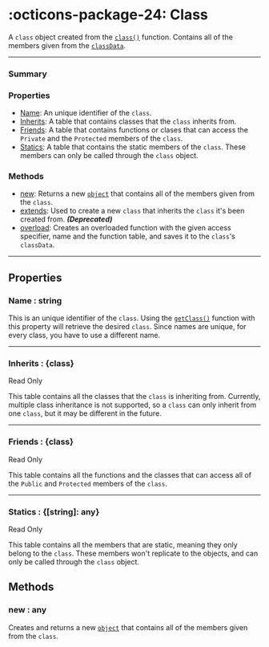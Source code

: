 <h1 class="api-header" markdown>
    <span class="api-icon" markdown>:octicons-package-24:</span>
    <span class="api-title">Class</span>
</h1>

A `class` object created from the [`class()`](../classFunctions/mainModule/class.md) function. Contains all of the members given from the [`classData`](../types/classData.md).

----------------------

<!------------------------- SUMMARY -------------------------!-->

<div class="api-summary-list">
    <h3 class="api-summary-list-h3">Summary</h3>
    <div class="api-summary-section">
        <h3 class="api-summary-section-h3">Properties</h3>
        <div class="api-summary-section-list">
            <ul>
                <li><a href="#Name">Name</a>: An unique identifier of the <code>class</code>.</li>
                <li><a href="#Inherits">Inherits</a>: A table that contains classes that the <code>class</code> inherits from.</li>
                <li><a href="#Friends">Friends</a>: A table that contains functions or clases that can access the <code>Private</code> and the <code>Protected</code> members of the <code>class</code>. </li>
                <li><a href="#Statics">Statics</a>:  A table that contains the static members of the <code>class</code>. These members can only be called through the <code>class</code> object.</li>
            </ul>
        </div>
    </div>
    <div class="api-summary-section-bottom">
        <h3 class="api-summary-section-h3">Methods</h3>
        <div class="api-summary-section-list">
            <ul>
                <li><a href="#new">new</a>:  Returns a new <code><a href="../object">object</a></code> that contains all of the members given from the <code>class</code>.</li>
                <li><a href="#extends">extends</a>: Used to create a new <code>class</code> that inherits the <code>class</code> it's been created from. <b><i>(Deprecated)</i></b></li>
                <li><a href="#overload">overload</a>: Creates an overloaded function with the given access specifier, name and the function table, and saves it to the <code>class</code>'s <code>classData</code>.</li>
            </ul>
        </div>
    </div>
</div>

----------------------

<!------------------------- MAIN -------------------------!-->

## Properties

<h3 markdown>Name : string</h3>

This is an unique identifier of the `class`. Using the [`getClass()`](../classFunctions/mainModule/getClass.md) function with this property will retrieve the desired `class`. Since names are unique, for every class, you have to use a different name.

----------------------

<h3 markdown>Inherits : {class}</h3> <div class="apiReferenceAccessBox" style="float: none">Read Only</div>

This table contains all the classes that the `class` is inheriting from. Currently, multiple class inheritance is not supported, so a `class` can only inherit from one `class`, but it may be different in the future.

----------------------

<h3 markdown>Friends : {class}</h3> <div class="apiReferenceAccessBox" style="float: none">Read Only</div>

This table contains all the functions and the classes that can access all of the `Public` and `Protected` members of the `class`.

----------------------

<h3 markdown>Statics : {[string]: any}</h3> <div class="apiReferenceAccessBox" style="float: none">Read Only</div>

This table contains all the members that are static, meaning they only belong to the `class`. These members won't replicate to the 
objects, and can only be called through the `class` object.

## Methods

<h3 markdown>new : any</h3>

Creates and returns a new [`object`](object.md) that contains all of the members given from the `class`.

<!--
#### Returns
<span markdown>
    <div class="md-typeset__table">
        <table>
            <tbody>
                <tr>
                    <td class="api-return-box"><a href="object.md">object</a></td>
                </tr>
            </tbody>
        </table>
    </div>
</div>

----------------------

### extends
<a style="color: lightskyblue;">class</a>

Creates and returns a new `class` that inherits the `class` it's been created from. Contains all the `Public` and `Protected` members of that base `class`. 

----------------------

### overload
<a style="color: lightskyblue;">void</a>

Creates an overloaded function with the given parameters, and saves it to the `class`'s `classData` table.

#### Parameters
<span markdown>
    <div class="md-typeset__table">
        <table>
            <tbody>
                <tr>
                    <td class="api-param-highlight">accessSpecifier: <a href="https://create.roblox.com/docs/luau/strings">string</a></td>
                    <td>The access specifier of the overloaded function.</td>
                </tr>
                <tr>
                    <td class="api-param-highlight">name: <a href="https://create.roblox.com/docs/luau/strings">string</a></td>
                    <td>The name of the overloaded function.</td>
                </tr>
                <tr>
                    <td class="api-param-highlight">functionTable: <a href="https://create.roblox.com/docs/luau/tables">{(...any) -> (any)}</a></td>
                    <td>The function table that contains all the functions with different amount of arguments for the overloaded function.</td>
                </tr>
            </tbody>
        </table>
    </div>
</span>

#### Returns
<span markdown>
    <div class="md-typeset__table">
        <table>
            <tbody>
                <tr>
                    <td class="api-return-box">void</td>
                </tr>
            </tbody>
        </table>
    </div>
</div>

----------------------

### static
<a style="color: lightskyblue;">void</a>

Creates a new static member with the given parameters, and saves it to the `class`'s `Statics` table. These members do not replicate to the objects, as they belong to the `class`. 

#### Parameters
<span markdown>
    <div class="md-typeset__table">
        <table>
            <tbody>
                <tr>
                    <td class="api-param-highlight">accessSpecifier: <a href="https://create.roblox.com/docs/luau/strings">string</a></td>
                    <td>The access specifier of the static member.</td>
                </tr>
                <tr>
                    <td class="api-param-highlight">name: <a href="https://create.roblox.com/docs/luau/strings">string</a></td>
                    <td>The name of the static member.</td>
                </tr>
                <tr>
                    <td class="api-param-highlight">property: <a href="https://create.roblox.com/docs/luau/type-checking#types">any</a></td>
                    <td>The property that will be saved to the static member. This property can then be accessed through indexing the <code>class</code> with the member name, such as: <code>class.memberName.property</code>. (Or <code>class.memberName.p</code>)</td>
                </tr>
            </tbody>
        </table>
    </div>
</span>

#### Returns
<span markdown>
    <div class="md-typeset__table">
        <table>
            <tbody>
                <tr>
                    <td class="api-return-box">void</td>
                </tr>
            </tbody>
        </table>
    </div>
</div>
-->